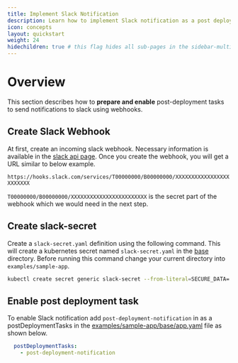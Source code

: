 ```yaml
---
title: Implement Slack Notification
description: Learn how to implement Slack notification as a post deployment task.
icon: concepts
layout: quickstart
weight: 24
hidechildren: true # this flag hides all sub-pages in the sidebar-multicard.html
---
```


# Overview
This section describes how to **prepare and enable** post-deployment tasks to send notifications to slack using webhooks.

## Create Slack Webhook

At first, create an incoming slack webhook. Necessary information is available in the [slack api page](https://api.slack.com/messaging/webhooks).
Once you create the webhook, you will get a URL similar to below example.

`https://hooks.slack.com/services/T00000000/B00000000/XXXXXXXXXXXXXXXXXXXXXXXX`

`T00000000/B00000000/XXXXXXXXXXXXXXXXXXXXXXXX` is the secret part of the webhook which we would need in the next step.

## Create slack-secret

Create a `slack-secret.yaml` definition using the following command.
This will create a kubernetes secret named `slack-secret.yaml` in the [base](./base) directory. Before running 
this command change your current directory into `examples/sample-app`.

```bash
kubectl create secret generic slack-secret --from-literal=SECURE_DATA='{"slack_hook":<YOUR_HOOK_SECRET>,"text":"Deployed PodTatoHead Application"}' -n podtato-kubectl -oyaml --dry-run=client > base/slack-secret.yaml
```
## Enable post deployment task

To enable Slack notification add `post-deployment-notification` in as a postDeploymentTasks in the
[examples/sample-app/base/app.yaml](https://github.com/keptn/lifecycle-toolkit/blob/main/examples/sample-app/base/app.yaml) file as shown below.

```yaml
  postDeploymentTasks:
    - post-deployment-notification
```